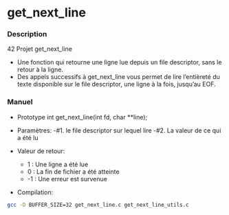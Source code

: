 # get_next_line
### Description
42 Projet get_next_line

- Une fonction qui retourne une ligne lue depuis un file descriptor, sans le retour à la ligne.
- Des appels successifs à get_next_line vous permet de
lire l’entièreté du texte disponible sur le file descriptor, une ligne à la fois, jusqu’au
EOF.

### Manuel
- Prototype int get_next_line(int fd, char **line);

- Paramètres:
  -#1. le file descriptor sur lequel lire
  -#2. La valeur de ce qui a été lu

- Valeur de retour:
  - 1 : Une ligne a été lue
  - 0 : La fin de fichier a été atteinte
  - -1 : Une erreur est survenue

- Compilation: 
```bash
gcc -D BUFFER_SIZE=32 get_next_line.c get_next_line_utils.c
```
